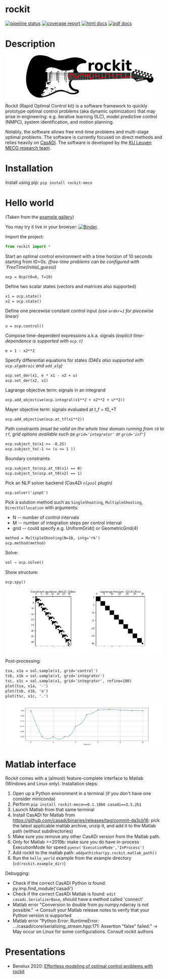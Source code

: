 # rockit
[![pipeline status](https://gitlab.kuleuven.be/meco-software/rockit/badges/master/pipeline.svg)](https://gitlab.kuleuven.be/meco-software/rockit/commits/master)
[![coverage report](https://gitlab.kuleuven.be/meco-software/rockit/badges/master/coverage.svg)](https://meco-software.pages.gitlab.kuleuven.be/rockit/coverage/index.html)
[![html docs](https://img.shields.io/static/v1.svg?label=docs&message=online&color=informational)](http://meco-software.pages.gitlab.kuleuven.be/rockit)
[![pdf docs](https://img.shields.io/static/v1.svg?label=docs&message=pdf&color=red)](http://meco-software.pages.gitlab.kuleuven.be/rockit/documentation-rockit.pdf)

# Description

![Rockit logo](docs/logo.png)

Rockit (Rapid Optimal Control kit) is a software framework to quickly prototype optimal control problems (aka dynamic optimization) that may arise in engineering: e.g.
iterative learning (ILC), model predictive control (NMPC), system identification, and motion planning.

Notably, the software allows free end-time problems and multi-stage optimal problems.
The software is currently focused on direct methods and relies heavily on [CasADi](http://casadi.org).
The software is developed by the [KU Leuven MECO research team](https://www.mech.kuleuven.be/en/pma/research/meco).

# Installation
Install using pip: `pip install rockit-meco`

# Hello world
(Taken from the [example gallery](https://meco-software.pages.gitlab.kuleuven.be/rockit/examples/))

You may try it live in your browser: [![Binder](https://mybinder.org/badge_logo.svg)](https://mybinder.org/v2/git/https%3A%2F%2Fgitlab.kuleuven.be%2Fmeco-software%2Frockit.git/v0.1.9?filepath=examples%2Fhello_world.ipynb).

Import the project:
```python
from rockit import *
```

Start an optimal control environment with a time horizon of 10 seconds
starting from t0=0s.
_(free-time problems can be configured with `FreeTime(initial_guess))_
```
ocp = Ocp(t0=0, T=10)
```

Define two scalar states (vectors and matrices also supported)
```
x1 = ocp.state()
x2 = ocp.state()
```

Define one piecewise constant control input
_(use `order=1` for piecewise linear)_
```
u = ocp.control()
```

Compose time-dependent expressions a.k.a. signals
_(explicit time-dependence is supported with `ocp.t`)_
```
e = 1 - x2**2
```
Specify differential equations for states
_(DAEs also supported with `ocp.algebraic` and `add_alg`)_
```
ocp.set_der(x1, e * x1 - x2 + u)
ocp.set_der(x2, x1)
```

Lagrange objective term: signals in an integrand
```
ocp.add_objective(ocp.integral(x1**2 + x2**2 + u**2))
```
Mayer objective term: signals evaluated at t_f = t0_+T
```
ocp.add_objective(ocp.at_tf(x1**2))
```

Path constraints
_(must be valid on the whole time domain running from `t0` to `tf`,
   grid options available such as `grid='integrator'` or `grid='inf'`)_
```
ocp.subject_to(x1 >= -0.25)
ocp.subject_to(-1 <= (u <= 1 ))
```

Boundary constraints
```
ocp.subject_to(ocp.at_t0(x1) == 0)
ocp.subject_to(ocp.at_t0(x2) == 1)
```

Pick an NLP solver backend
_(CasADi `nlpsol` plugin)_
```
ocp.solver('ipopt')
```

Pick a solution method
such as `SingleShooting`, `MultipleShooting`, `DirectCollocation`
with arguments:
 * N -- number of control intervals
 * M -- number of integration steps per control interval
 * grid -- could specify e.g. UniformGrid() or GeometricGrid(4)
```
method = MultipleShooting(N=10, intg='rk')
ocp.method(method)
```

Solve:
```python
sol = ocp.solve()
```

Show structure:
```python
ocp.spy()
```

![Structure of optimization problem](docs/hello_world_structure.png)

Post-processing:
```
tsa, x1a = sol.sample(x1, grid='control')
tsb, x1b = sol.sample(x1, grid='integrator')
tsc, x1c = sol.sample(x1, grid='integrator', refine=100)
plot(tsa, x1a, '-')
plot(tsb, x1b, 'o')
plot(tsc, x1c, '.')
```

![Solution trajectory of states](docs/hello_world_states.png)

# Matlab interface

Rockit comes with a (almost) feature-complete interface to Matlab (Windows and Linux only).
Installation steps:
 1. Open up a Python environment in a terminal (if you don't have one consider miniconda)
 1. Perform `pip install rockit-meco==0.1.10b6 casadi==3.5.2b1`
 2. Launch Matlab from that same terminal
 3. Install CasADi for Matlab from https://github.com/casadi/binaries/releases/tag/commit-da3cb16: pick the latest applicable matlab archive, unzip it, and add it to the Matlab path (without subdirectories)
 4. Make sure you remove any other CasADi version from the Matlab path.
 5. Only for Matlab >=2019b: make sure you do have in-process ExecutionMode for speed `pyenv('ExecutionMode','InProcess')`
 6. Add rockit to the matlab path: `addpath(char(py.rockit.matlab_path))`
 7. Run the `hello_world` example from the example directory (`cd(rockit.example_dir)`)

Debugging:
 * Check if the correct CasADi Python is found: py.imp.find_module('casadi')
 * Check if the correct CasADi Matlab is found: `edit casadi.SerializerBase`, should have a method called 'connect'
 * Matlab error "Conversion to double from py.numpy.ndarray is not possible." -> Consult your Matlab release notes to verify that your Python version is supported
 * Matlab error "Python Error: RuntimeError: .../casadi/core/serializing_stream.hpp:171: Assertion "false" failed:" -> May occur on Linux for some configurations. Consult rockit authors
 
# Presentations

 * Benelux 2020: [Effortless modeling of optimal control problems with rockit](https://youtu.be/dS4U_k6B904)
